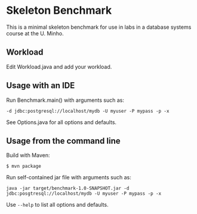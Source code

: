 # Skeleton Benchmark

This is a minimal skeleton benchmark for use in labs in
a database systems course at the U. Minho.

## Workload

Edit Workload.java and add your workload.

## Usage with an IDE

Run Benchmark.main() with arguments such as:

    -d jdbc:postgresql://localhost/mydb -U myuser -P mypass -p -x
    
See Options.java for all options and defaults.

## Usage from the command line

Build with Maven:
    
    $ mvn package
    
Run self-contained jar file with arguments such as:

    java -jar target/benchmark-1.0-SNAPSHOT.jar -d jdbc:posgtresql://localhost/mydb -U myuser -P mypass -p -x
 
Use `--help` to list all options and defaults.
